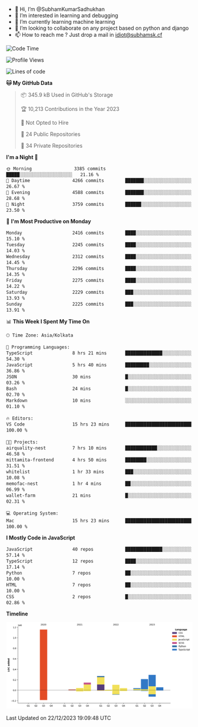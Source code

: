 - 👋 Hi, I’m @SubhamKumarSadhukhan
- 👀 I’m interested in learning and debugging
- 🌱 I’m currently learning machine learning
- 💞️ I’m looking to collaborate on any project based on python and django
- 📫 How to reach me ?
      Just drop a mail in idiot@subhamsk.cf

<!---
SubhamKumarSadhukhan/SubhamKumarSadhukhan is a ✨ special ✨ repository because its `README.md` (this file) appears on your GitHub profile.
You can click the Preview link to take a look at your changes.
--->


<!--START_SECTION:waka-->
![Code Time](http://img.shields.io/badge/Code%20Time-1%2C776%20hrs%2039%20mins-blue)

![Profile Views](http://img.shields.io/badge/Profile%20Views-0-blue)

![Lines of code](https://img.shields.io/badge/From%20Hello%20World%20I%27ve%20Written-2.4%20million%20lines%20of%20code-blue)

**🐱 My GitHub Data** 

> 📦 345.9 kB Used in GitHub's Storage 
 > 
> 🏆 10,213 Contributions in the Year 2023
 > 
> 🚫 Not Opted to Hire
 > 
> 📜 24 Public Repositories 
 > 
> 🔑 34 Private Repositories 
 > 
**I'm a Night 🦉** 

```text
🌞 Morning                3385 commits        █████░░░░░░░░░░░░░░░░░░░░   21.16 % 
🌆 Daytime                4266 commits        ███████░░░░░░░░░░░░░░░░░░   26.67 % 
🌃 Evening                4588 commits        ███████░░░░░░░░░░░░░░░░░░   28.68 % 
🌙 Night                  3759 commits        ██████░░░░░░░░░░░░░░░░░░░   23.50 % 
```
📅 **I'm Most Productive on Monday** 

```text
Monday                   2416 commits        ████░░░░░░░░░░░░░░░░░░░░░   15.10 % 
Tuesday                  2245 commits        ████░░░░░░░░░░░░░░░░░░░░░   14.03 % 
Wednesday                2312 commits        ████░░░░░░░░░░░░░░░░░░░░░   14.45 % 
Thursday                 2296 commits        ████░░░░░░░░░░░░░░░░░░░░░   14.35 % 
Friday                   2275 commits        ████░░░░░░░░░░░░░░░░░░░░░   14.22 % 
Saturday                 2229 commits        ███░░░░░░░░░░░░░░░░░░░░░░   13.93 % 
Sunday                   2225 commits        ███░░░░░░░░░░░░░░░░░░░░░░   13.91 % 
```


📊 **This Week I Spent My Time On** 

```text
🕑︎ Time Zone: Asia/Kolkata

💬 Programming Languages: 
TypeScript               8 hrs 21 mins       ██████████████░░░░░░░░░░░   54.30 % 
JavaScript               5 hrs 40 mins       █████████░░░░░░░░░░░░░░░░   36.86 % 
JSON                     30 mins             █░░░░░░░░░░░░░░░░░░░░░░░░   03.26 % 
Bash                     24 mins             █░░░░░░░░░░░░░░░░░░░░░░░░   02.70 % 
Markdown                 10 mins             ░░░░░░░░░░░░░░░░░░░░░░░░░   01.10 % 

🔥 Editors: 
VS Code                  15 hrs 23 mins      █████████████████████████   100.00 % 

🐱‍💻 Projects: 
airquality-nest          7 hrs 10 mins       ████████████░░░░░░░░░░░░░   46.58 % 
mittamita-frontend       4 hrs 50 mins       ████████░░░░░░░░░░░░░░░░░   31.51 % 
whitelist                1 hr 33 mins        ███░░░░░░░░░░░░░░░░░░░░░░   10.08 % 
memofac-nest             1 hr 4 mins         ██░░░░░░░░░░░░░░░░░░░░░░░   06.99 % 
wallet-farm              21 mins             █░░░░░░░░░░░░░░░░░░░░░░░░   02.31 % 

💻 Operating System: 
Mac                      15 hrs 23 mins      █████████████████████████   100.00 % 
```

**I Mostly Code in JavaScript** 

```text
JavaScript               40 repos            ██████████████░░░░░░░░░░░   57.14 % 
TypeScript               12 repos            ████░░░░░░░░░░░░░░░░░░░░░   17.14 % 
Python                   7 repos             ██░░░░░░░░░░░░░░░░░░░░░░░   10.00 % 
HTML                     7 repos             ██░░░░░░░░░░░░░░░░░░░░░░░   10.00 % 
CSS                      2 repos             █░░░░░░░░░░░░░░░░░░░░░░░░   02.86 % 
```



**Timeline**

![Lines of Code chart](https://raw.githubusercontent.com/SubhamKumarSadhukhan/SubhamKumarSadhukhan/main/assets/bar_graph.png)


 Last Updated on 22/12/2023 19:09:48 UTC
<!--END_SECTION:waka-->
